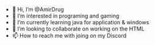 - 👋 Hi, I’m @AmirDrug
- 👀 I’m interested in programing and gaming
- 🌱 I’m currently learning java for application & windows
- 💞️ I’m looking to collaborate on working on the HTML
- 📫 How to reach me with joing on my Discord

<!---
AmirDrug/AmirDrug is a ✨ special ✨ repository because its `README.md` (this file) appears on your GitHub profile.
You can click the Preview link to take a look at your changes.
--->
